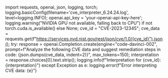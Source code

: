 import requests, openai, json, logging, torch; logging.basicConfig(filename='cve_interpreter_6.24.24.log', level=logging.INFO); openai.api_key = 'your-openai-api-key-here'; logging.warning("NVIDIA GPU not available, falling back to CPU") if not torch.cuda.is_available() else None; cve_id = "CVE-2023-12345"; cve_data = requests.get(f"https://services.nvd.nist.gov/rest/json/cve/1.0/{cve_id}").json(); try: response = openai.Completion.create(engine="code-davinci-002", prompt=f"Analyze the following CVE data and suggest remediation steps in code: {json.dumps(cve_data, indent=2)}", max_tokens=150); interpretation = response.choices[0].text.strip(); logging.info(f"Interpretation for {cve_id}: {interpretation}") except Exception as e: logging.error(f"Error interpreting CVE data: {e}")
